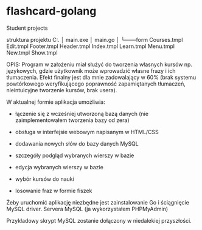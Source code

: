 # flashcard-golang
Student projects

struktura projektu
C:.
│   main.exe
│   main.go
│
└───form
        Courses.tmpl
        Edit.tmpl
        Footer.tmpl
        Header.tmpl
        Index.tmpl
        Learn.tmpl
        Menu.tmpl
        New.tmpl
        Show.tmpl
  
OPIS:
Program w założeniu miał służyć do tworzenia własnych kursów np. językowych, gdzie użytkownik może wprowadzić własne frazy i ich tłumaczenia. Efekt finalny jest dla mnie zadowalający w 60% (brak systemu powtórkowego weryfikującego poprawność zapamiętanych tłumaczeń, nieintuicyjne tworzenie kursów, brak usera).

W aktualnej formie aplikacja umożliwia:
- łączenie się z wcześniej utworzoną bazą danych (nie zaimplementowałem tworzenia bazy od zera)
- obsługa w interfejsie webowym napisanym w HTML/CSS

- dodawania nowych słów do bazy danych MySQL
- szczegóły podgląd wybranych wierszy w bazie
- edycja wybranych wierszy w bazie
- wybór kursów do nauki
- losowanie fraz w formie fiszek

Żeby uruchomić aplikację niezbędne jest zainstalowanie Go i ściągnięcie MySQL driver.
Servera MySQL (ja wykorzystałem PHPMyAdmin)

Przykładowy skrypt MySQL zostanie dołączony w niedalekiej przyszłości.
